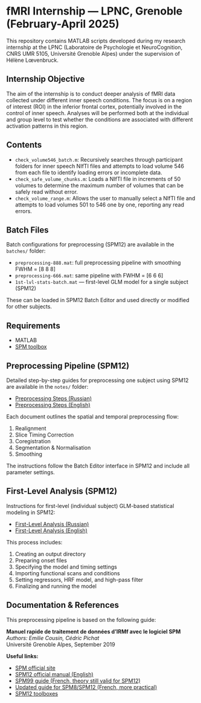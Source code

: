 # fMRI Internship — LPNC, Grenoble (February-April 2025)

This repository contains MATLAB scripts developed during my research internship at the LPNC (Laboratoire de Psychologie et NeuroCognition, CNRS UMR 5105, Université Grenoble Alpes) under the supervision of Hélène Lœvenbruck.

## Internship Objective

The aim of the internship is to conduct deeper analysis of fMRI data collected under different inner speech conditions. The focus is on a region of interest (ROI) in the inferior frontal cortex, potentially involved in the control of inner speech. Analyses will be performed both at the individual and group level to test whether the conditions are associated with different activation patterns in this region.

## Contents

- `check_volume546_batch.m`: Recursively searches through participant folders for inner speech NIfTI files and attempts to load volume 546 from each file to identify loading errors or incomplete data.
- `check_safe_volume_chunks.m`: Loads a NIfTI file in increments of 50 volumes to determine the maximum number of volumes that can be safely read without error.
- `check_volume_range.m`: Allows the user to manually select a NIfTI file and attempts to load volumes 501 to 546 one by one, reporting any read errors.

## Batch Files

Batch configurations for preprocessing (SPM12) are available in the `batches/` folder:

- `preprocessing-888.mat`: full preprocessing pipeline with smoothing FWHM = [8 8 8]
- `preprocessing-666.mat`: same pipeline with FWHM = [6 6 6]
- `1st-lvl-stats-batch.mat` — first-level GLM model for a single subject (SPM12)

These can be loaded in SPM12 Batch Editor and used directly or modified for other subjects.

## Requirements

- MATLAB
- [SPM toolbox](https://www.fil.ion.ucl.ac.uk/spm/software/)

## Preprocessing Pipeline (SPM12)

Detailed step-by-step guides for preprocessing one subject using SPM12 are available in the `notes/` folder:

- [Preprocessing Steps (Russian)](notes/preprocessing_steps(rus).md)
- [Preprocessing Steps (English)](notes/preprocessing_steps(eng).md)

Each document outlines the spatial and temporal preprocessing flow:
1. Realignment
2. Slice Timing Correction
3. Coregistration
4. Segmentation & Normalisation
5. Smoothing

The instructions follow the Batch Editor interface in SPM12 and include all parameter settings.

## First-Level Analysis (SPM12)

Instructions for first-level (individual subject) GLM-based statistical modeling in SPM12:

- [First-Level Analysis (Russian)](notes/first_lvl_analysis(rus).md)
- [First-Level Analysis (English)](notes/first_lvl_analysis(eng).md)

This process includes:
1. Creating an output directory  
2. Preparing onset files  
3. Specifying the model and timing settings  
4. Importing functional scans and conditions  
5. Setting regressors, HRF model, and high-pass filter  
6. Finalizing and running the model

## Documentation & References

This preprocessing pipeline is based on the following guide:

**Manuel rapide de traitement de données d’IRMf avec le logiciel SPM**  
*Authors: Emilie Cousin, Cédric Pichat*  
Université Grenoble Alpes, September 2019

**Useful links:**
- [SPM official site](http://www.fil.ion.ucl.ac.uk/spm/)
- [SPM12 official manual (English)](http://www.fil.ion.ucl.ac.uk/spm/doc/)
- [SPM99 guide (French, theory still valid for SPM12)](http://irmfmrs.free.fr/IMG/pdf/spm99doc.pdf)
- [Updated guide for SPM8/SPM12 (French, more practical)](http://irmfmrs.free.fr/spip.php?article166)
- [SPM12 toolboxes](http://www.fil.ion.ucl.ac.uk/spm/ext/)

